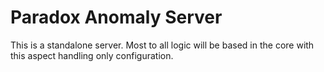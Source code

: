 # Paradox Anomaly Server

This is a standalone server. Most to all logic will
be based in the core with this aspect handling only configuration.

